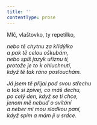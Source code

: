 ```yaml
---
title: ''
contentType: prose
---
```


<section>

Mlč, vlaštovko, ty repetilko,

_nebo tě chytnu za křidýlko  
a pak tě celou oškubám,  
nebo spíš jazyk uříznu ti,  
protože je to k ohluchnutí,  
když tě tak ráno poslouchám._

</section>

<section>

_Já jsem tě přijal pod svou střechu  
a tak si zpívej, co máš dechu,  
po celý den, když se ti chce,  
jenom mě nebuď o svítání  
a neber mi mou sladkou paní,  
když spím a mám ji u srdce._

</section>
